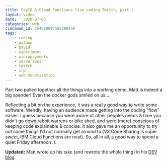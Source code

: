 ```yaml
---
title: PayID & Cloud Functions live coding Twitch, part 2
layout: video
date:   2020-07-03
categories: web
cinnamon_id: 354028607502288450
tags:
    - coding
    - python
    - payid
    - experiment
    - micropayments
    - serverless
    - twitch
    - xrp
    - web monetisation
---
```


Part two pulled together all the things into a working demo, Matt is indeed a big spender! Even the docker gods smiled on us...

Reflecting a bit on the experience, it was a really good way to write some software. Weirdly, having an audience made getting into the coding "flow" easier. I guess because you were aware of other peoples needs & time you didn't go down rabbit warrens or bike shed, and were (more) conscious of keeping code explainable & concise. It also gave me an opportunity to try out some things I'd not normally get around to (VS Code Sharing is super sweet, IBM Cloud Functions are neat). So, all in all, a good way to spend a quiet Friday afternoon :).

**Updated:** Matt wrote up his take (and rewrote the whole thing) in his [DEV blog](https://dev.to/hammertoe/using-ibm-cloud-functions-for-github-hooks-3md7).
